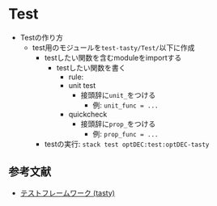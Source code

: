 # Test

- Testの作り方
  - test用のモジュールを`test-tasty/Test/`以下に作成
    - testしたい関数を含むmoduleをimportする
      - testしたい関数を書く
        - rule:
        - unit test
          - 接頭辞に`unit_`をつける
            - 例: `unit_func = ...`
        - quickcheck
          - 接頭辞に`prop_`をつける
            - 例: `prop_func = ...`
    - testの実行: `stack test optDEC:test:optDEC-tasty`

## 参考文献

- [テストフレームワーク (tasty)](https://haskell.e-bigmoon.com/stack/test/tasty.html)
